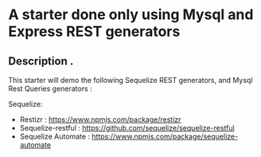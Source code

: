 # A starter done only using Mysql and Express REST generators 


## Description .
This starter will demo the following Sequelize REST generators, and Mysql Rest Queries generators :

Sequelize:
- Restizr : https://www.npmjs.com/package/restizr
- Sequelize-restful : https://github.com/sequelize/sequelize-restful
- Sequelize Automate : https://www.npmjs.com/package/sequelize-automate

